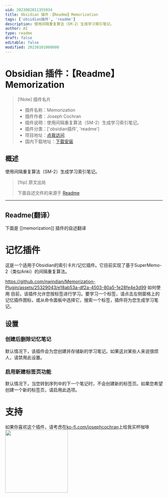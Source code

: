 ```yaml
---
uid: 2023082011355934
title: Obsidian 插件：【Readme】Memorization
tags: ['obsidian插件', 'readme']
description: 使用间隔重复算法（SM-2）生成学习索引笔记。
author: AI
type: readme
draft: false
editable: false
modified: 20230101000000
---
```


# Obsidian 插件：【Readme】Memorization

> [!Note] 插件名片
> - 插件名称：Memorization
> - 插件作者：Joseph Cochran
> - 插件说明：使用间隔重复算法（SM-2）生成学习索引笔记。
> - 插件分类：['obsidian插件', 'readme']
> - 项目地址：[点我访问](https://github.com/nwindian/Memorization-Plugin)
> - 国内下载地址：[下载安装](https://pkmer.cn/products/plugin/pluginMarket/?memorization)

## 概述

使用间隔重复算法（SM-2）生成学习索引笔记。



> [!tip] 原文出处
> 
>下面自述文件的来源于 [Readme](https://ghproxy.net/https://raw.githubusercontent.com/nwindian/Memorization-Plugin/master/README.md)
> 

---

## Readme(翻译）

下面是 [[memorization]] 插件的自述翻译


# 记忆插件
这是一个适用于Obsidian的索引卡片/记忆插件。它目前实现了基于SuperMemo-2（类似Anki）的间隔重复算法。

https://github.com/nwindian/Memorization-Plugin/assets/25329043/e18ab53a-df2a-4503-80a5-1e28fe4e3d99
如何使用
目前，该插件允许您按标签进行学习。要学习一个标签，请点击左侧窗格上的记忆插件图标，或从命令面板中选择它，搜索一个标签，插件将为您生成学习笔记。
## 设置
### 创建后删除记忆笔记
默认情况下，该插件会为您创建并存储新的学习笔记。如果这对某些人来说很烦人，请禁用此设置。
### 启用新建标签页功能
默认情况下，当您转到序列中的下一个笔记时，不会创建新的标签页。如果您希望创建一个新的标签页，请启用此选项。
# 支持
如果你喜欢这个插件，请考虑在[ko-fi.com/josephcochran](https://ko-fi.com/josephcochran)上给我买杯咖啡
[<img style="float:left" src="https://user-images.githubusercontent.com/14358394/115450238-f39e8100-a21b-11eb-89d0-fa4b82cdbce8.png" width="200">](https://ko-fi.com/josephcochran)



